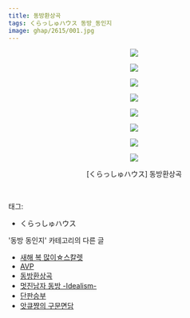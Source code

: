 ```yaml
---
title: 동방환상곡
tags: くらっしゅハウス 동방_동인지
image: ghap/2615/001.jpg
---
```

<div class="article">
<p style="text-align: center; clear: none; float: none;"><img src="{{ site.nasurl }}/ghap/2615/001.jpg"/></p>
<p style="text-align: center; clear: none; float: none;"><img src="{{ site.nasurl }}/ghap/2615/002.jpg"/></p>
<p style="text-align: center; clear: none; float: none;"><img src="{{ site.nasurl }}/ghap/2615/003.jpg"/></p>
<p style="text-align: center; clear: none; float: none;"><img src="{{ site.nasurl }}/ghap/2615/004.jpg"/></p>
<p style="text-align: center; clear: none; float: none;"><img src="{{ site.nasurl }}/ghap/2615/005.jpg"/></p>
<p style="text-align: center; clear: none; float: none;"><img src="{{ site.nasurl }}/ghap/2615/006.jpg"/></p>
<p style="text-align: center; clear: none; float: none;"><img src="{{ site.nasurl }}/ghap/2615/007.jpg"/></p>
<p style="text-align: center; clear: none; float: none;"><img src="{{ site.nasurl }}/ghap/2615/008.jpg"/></p>
<p style="text-align: center; clear: none; float: none;">[くらっしゅハウス] 동방환상곡</p>
<p><br/></p>
</div><div class="tagTrail">
<p>태그: </p>
<ul>
<li>くらっしゅハウス</li>
</ul>
</div><div class="another">
<p>'동방 동인지' 카테고리의 다른 글</p>
<ul>
<li><a href="/2016-10-16-ghap_2618">새해 복 많이☆스칼렛</a></li>
<li><a href="/2016-10-16-ghap_2617">AVP</a></li>
<li><a href="/2016-10-16-ghap_2615">동방환상곡</a></li>
<li><a href="/2016-10-16-ghap_2613">멋진남자 동방 -Idealism-</a></li>
<li><a href="/2016-10-16-ghap_2612">단판승부</a></li>
<li><a href="/2016-10-15-ghap_2611">앗큐쨩의 구문면담</a></li>
</ul>
</div><div class="cb_module cb_fluid">
<div class="cb_wrt cb_profile">
</div><!-- commentList close -->
</div>